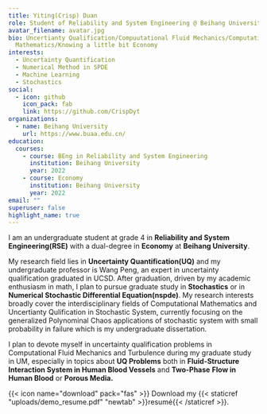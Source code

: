 ```yaml
---
title: Yiting(Crisp) Duan
role: Student of Reliability and System Engineering @ Beihang University
avatar_filename: avatar.jpg
bio: Uncertianty Qualification/Compuutational Fluid Mechanics/Computational
  Mathematics/Knowing a little bit Economy
interests:
  - Uncertainty Quantification
  - Numerical Method in SPDE
  - Machine Learning
  - Stochastics
social:
  - icon: github
    icon_pack: fab
    link: https://github.com/CrispDyt
organizations:
  - name: Beihang University
    url: https://www.buaa.edu.cn/
education:
  courses:
    - course: BEng in Reliability and System Engineering
      institution: Beihang University
      year: 2022
    - course: Economy
      institution: Beihang University
      year: 2022
email: ""
superuser: false
highlight_name: true
---
```

I am an undergraduate student at grade 4 in **Reliability and System Engineering(RSE)** with a dual-degree in **Economy** at **Beihang University**.

My research field lies in **Uncertainty Quantification(UQ)** and my undergraduate professor is Wang Peng, an expert in uncertainty qualification graduated in UCSD. After graduation, driven by my academic enthusiasm in math, I plan to pursue graduate study in **Stochastics** or in **Numerical Stochastic Differential Equation(nspde)**. My research interests broadly cover the interdisciplinary fields of Computational Mathematics and Uncertianty Qulification in Stochastic System, currently focusing on the generalized Polynominal Chaos applications of stochastic system with small probability in failure which is my undergraduate dissertation.

I plan to devote myself in uncertainty qualification problems in Computational Fluid Mechanics and Turbulence during my graduate study in UM, especially in topics about **UQ Problems** both in **Fluid-Structure Interaction System in Human Blood Vessels** and **Two-Phase** **Flow in Human Blood** or **Porous Media.**

{{< icon name="download" pack="fas" >}} Download my {{< staticref "uploads/demo_resume.pdf" "newtab" >}}resumé{{< /staticref >}}.
